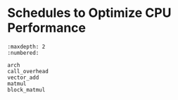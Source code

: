 # Schedules to Optimize CPU Performance

```toc
:maxdepth: 2
:numbered:

arch
call_overhead
vector_add
matmul
block_matmul
```

